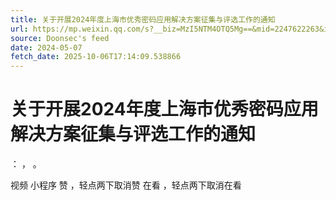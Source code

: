 ```yaml
---
title: 关于开展2024年度上海市优秀密码应用解决方案征集与评选工作的通知
url: https://mp.weixin.qq.com/s?__biz=MzI5NTM4OTQ5Mg==&mid=2247622263&idx=2&sn=be01c0ff18e182f5593ad6da4b5d7466
source: Doonsec's feed
date: 2024-05-07
fetch_date: 2025-10-06T17:14:09.538866
---
```


# 关于开展2024年度上海市优秀密码应用解决方案征集与评选工作的通知

：
，
。

视频
小程序
赞
，轻点两下取消赞
在看
，轻点两下取消在看